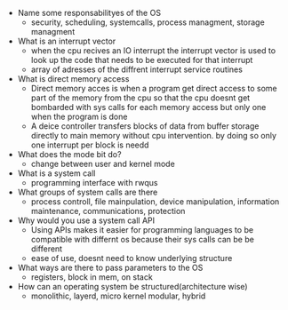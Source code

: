 - Name some responsabilityes of the OS
	- security, scheduling, systemcalls, process managment, storage managment
- What is an interrupt vector
	- when the cpu recives an IO interrupt the interrupt vector is used to look up the code that needs to be executed for that interrupt
	- array of adresses of the diffrent interrupt service routines
- What is direct memory access
	- Direct memory acces is when a program get direct access to some part of the memory from the cpu so that the cpu doesnt get bombarded with sys calls for each memory access but only one when the program is done
	- A deice controller transfers blocks of data from buffer storage directly to main memory without cpu intervention.  by doing so only one interrupt per block is needd
- What does the mode bit do?
	- change between user and kernel mode
- What is a system call
	- programming interface with rwqus
- What groups of system calls are there
	- process controll, file mainpulation, device manipulation, information maintenance, communications, protection
- Why would you use a system call API
	- Using APIs makes it easier for programming languages to be compatible with differnt os because their sys calls can be be different
	- ease of use, doesnt need to know underlying structure
- What ways are there to pass parameters to the OS
	- registers, block in mem, on stack
- How can an operating system be structured(architecture wise)
	- monolithic, layerd, micro kernel modular, hybrid
